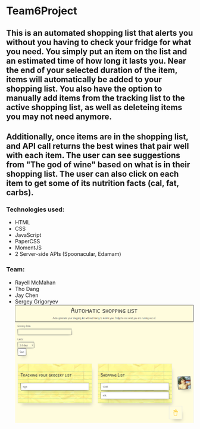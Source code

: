 # Team6Project

## This is an automated shopping list that alerts you without you having to check your fridge for what you need. You simply put an item on the list and an estimated time of how long it lasts you. Near the end of your selected duration of the item, items will automatically be added to your shopping list. You also have the option to manually add items from the tracking list to the active shopping list, as well as deleteing items you may not need anymore.

## Additionally, once items are in the shopping list, and API call returns the best wines that pair well with each item. The user can see suggestions from "The god of wine" based on what is in their shopping list. The user can also click on each item to get some of its nutrition facts (cal, fat, carbs).

### Technologies used:

- HTML
- CSS
- JavaScript
- PaperCSS
- MomentJS
- 2 Server-side APIs (Spoonacular, Edamam)

### Team:

- Rayell McMahan
- Tho Dang
- Jay Chen
- Sergey Grigoryev
  ![Screenshot of site](./assets/imgs/SiteSS.png)
